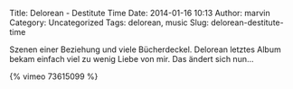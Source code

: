 Title: Delorean - Destitute Time
Date: 2014-01-16 10:13
Author: marvin
Category: Uncategorized
Tags: delorean, music
Slug: delorean-destitute-time

Szenen einer Beziehung und viele Bücherdeckel. Delorean letztes Album
bekam einfach viel zu wenig Liebe von mir. Das ändert sich nun...

{% vimeo 73615099 %}

